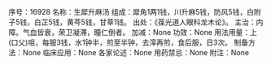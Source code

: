 序号：16928
名称：生犀升麻汤
组成：犀角1两1钱，川升麻5钱，防风5钱，白附子5钱，白芷5钱，黄芩5钱，甘草1钱。
出处：《葆光道人眼科龙木论》。
主治：内障。气血皆衰，荣卫凝滞，瞳仁倒者。
加减：None
功效：None
用法用量：上(口父)咀，每服3钱，水1钟半，煎至半钟，去滓再煎，食后服，日3次。
制备方法：None
临床应用：None
各家论述：None
用药禁忌：None
附注：None
